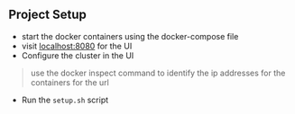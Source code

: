 ## Project Setup
- start the docker containers using the docker-compose file
- visit [localhost:8080](http://localhost:8080) for the UI
- Configure the cluster in the UI  
> use the docker inspect command to identify the ip addresses for the containers for the url
- Run the `setup.sh` script